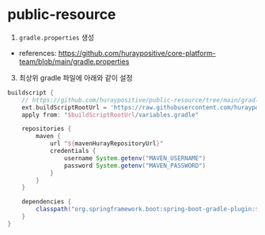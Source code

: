 # public-resource

1. `gradle.properties` 생성
  - references: https://github.com/huraypositive/core-platform-team/blob/main/gradle.properties
3. 최상위 gradle 파일에 아래와 같이 설정 

``` gradle
buildscript {
    // https://github.com/huraypositive/public-resource/tree/main/gradle
    ext.buildScriptRootUrl = 'https://raw.githubusercontent.com/huraypositive/public-resource/main/gradle'
    apply from: "$buildScriptRootUrl/variables.gradle"

    repositories {
        maven {
            url "${mavenHurayRepositoryUrl}"
            credentials {
                username System.getenv("MAVEN_USERNAME")
                password System.getenv("MAVEN_PASSWORD")
            }
        }
    }

    dependencies {
        classpath("org.springframework.boot:spring-boot-gradle-plugin:$springBootVersion")
    }
}
```
